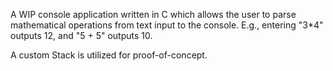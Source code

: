 A WIP console application written in C which allows the user to parse mathematical operations from text input to the console.  E.g., entering "3*4" outputs 12, and "5 + 5" outputs 10.

A custom Stack is utilized for proof-of-concept.
